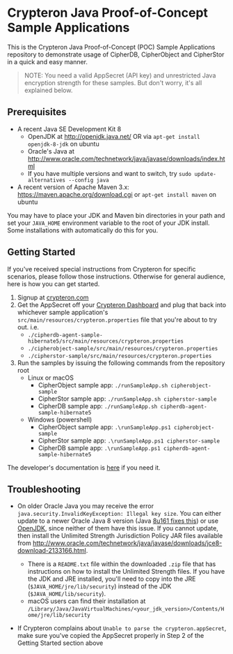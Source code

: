 # Crypteron Java Proof-of-Concept Sample Applications

This is the Crypteron Java Proof-of-Concept (POC) Sample Applications repository to demonstrate usage of CipherDB, CipherObject and CipherStor in a quick and easy manner.

> NOTE: You need a valid AppSecret (API key) and unrestricted Java encryption strength for these samples. But don't worry, it's all explained below.

## Prerequisites

- A recent Java SE Development Kit 8
   - OpenJDK at http://openjdk.java.net/ OR via `apt-get install openjdk-8-jdk` on ubuntu 
   - Oracle's Java at http://www.oracle.com/technetwork/java/javase/downloads/index.html
   - If you have multiple versions and want to switch, try `sudo update-alternatives --config java`
- A recent version of Apache Maven 3.x: https://maven.apache.org/download.cgi or `apt-get install maven` on ubuntu

You may have to place your JDK and Maven bin directories in your path and set your `JAVA_HOME` environment variable to the root of your JDK install. Some installations with automatically do this for you.

## Getting Started

If you've received special instructions from Crypteron for specific scenarios, please follow those instructions. Otherwise for general audience, here is how you can get started.

1. Signup at [crypteron.com](https://www.crypteron.com/register)
2. Get the AppSecret off your [Crypteron Dashboard](https://my.crypteron.com/) and plug that back into whichever sample application's `src/main/resources/crypteron.properties` file that you're about to try out. i.e.
   - `./cipherdb-agent-sample-hibernate5/src/main/resources/crypteron.properties`
   - `./cipherobject-sample/src/main/resources/crypteron.properties`
   - `./cipherstor-sample/src/main/resources/crypteron.properties`
3. Run the samples by issuing the following commands from the repository root
   - Linux or macOS
     - CipherObject sample app: `./runSampleApp.sh cipherobject-sample`
     - CipherStor sample app: `./runSampleApp.sh cipherstor-sample`
     - CipherDB sample app: `./runSampleApp.sh cipherdb-agent-sample-hibernate5`
   - Windows (powershell)
     - CipherObject sample app: `.\runSampleApp.ps1 cipherobject-sample`
     - CipherStor sample app: `.\runSampleApp.ps1 cipherstor-sample`
     - CipherDB sample app: `.\runSampleApp.ps1 cipherdb-agent-sample-hibernate5`

The developer's documentation is [here](https://www.crypteron.com/docs) if you need it.
 
## Troubleshooting

- On older Oracle Java you may receive the error `java.security.InvalidKeyException: Illegal key size`. You can either update to a newer Oracle Java 8 version (Java [8u161 fixes this](https://www.oracle.com/technetwork/java/javase/8u161-relnotes-4021379.html#JDK-8170157)) or use [OpenJDK](https://adoptopenjdk.net/), since neither of them have this issue. If you cannot update, then install the Unlimited Strength Jurisdiction Policy JAR files available from http://www.oracle.com/technetwork/java/javase/downloads/jce8-download-2133166.html. 
   - There is a `README.txt` file within the downloaded `.zip` file that has instructions on how to install the Unlimited Strength files. If you have the JDK and JRE installed, you'll need to copy into the JRE (`$JAVA_HOME/jre/lib/security`) instead of the JDK (`$JAVA_HOME/lib/security`).
   - macOS users can find their installation at `/Library/Java/JavaVirtualMachines/<your_jdk_version>/Contents/Home/jre/lib/security`   

- If Crypteron complains about `Unable to parse the crypteron.appSecret`, make sure you've copied the AppSecret properly in Step 2 of the Getting Started section above
